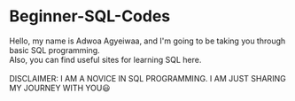 # Beginner-SQL-Codes
Hello, my name is Adwoa Agyeiwaa, and I'm going to be taking you through basic SQL programming.<br>
Also, you can find useful sites for learning SQL here.<br><br>
DISCLAIMER: I AM A NOVICE IN SQL PROGRAMMING. I AM JUST SHARING MY JOURNEY WITH YOU:smiley:
